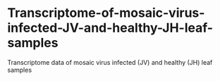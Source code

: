 # Transcriptome-of-mosaic-virus-infected-JV-and-healthy-JH-leaf-samples
Transcriptome data of mosaic virus infected (JV) and healthy (JH) leaf samples
